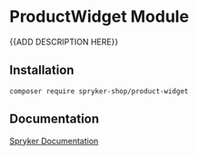 # ProductWidget Module

{{ADD DESCRIPTION HERE}}

## Installation

```
composer require spryker-shop/product-widget
```

## Documentation

[Spryker Documentation](https://academy.spryker.com)

